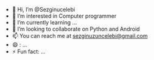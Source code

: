 - 👋 Hi, I’m @Sezginucelebi
- 👀 I’m interested in Computer programmer
- 🌱 I’m currently learning ...
- 💞️ I’m looking to collaborate on Python and Android 
- 📫 You can reach me at sezginuzuncelebi@gmail.com
- 😄 : ...
- ⚡ Fun fact: ...

<!---
Sezginucelebi/Sezginucelebi is a ✨ special ✨ repository because its `README.md` (this file) appears on your GitHub profile.
You can click the Preview link to take a look at your changes.
--->
